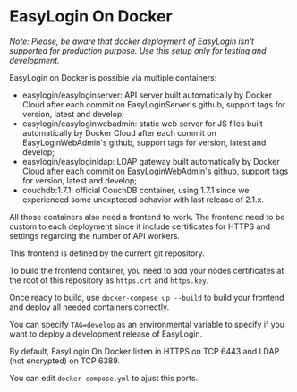 # EasyLogin On Docker

*Note: Please, be aware that docker 
deployment of EasyLogin isn't supported for production purpose. Use this setup only for testing and development.*

EasyLogin on Docker is possible via multiple containers:

- easylogin/easyloginserver: API server built automatically by Docker Cloud after each commit on EasyLoginServer's github, support tags for version, latest and develop;
- easylogin/easyloginwebadmin: static web server for JS files built automatically by Docker Cloud after each commit on EasyLoginWebAdmin's github, support tags for version, latest and develop;
- easylogin/easyloginldap: LDAP gateway built automatically by Docker Cloud after each commit on EasyLoginWebAdmin's github, support tags for version, latest and develop;
- couchdb:1.7.1: official CouchDB container, using 1.7.1 since we experienced some unexpteced behavior with last release of 2.1.x.

All those containers also need a frontend to work. The frontend need to be custom to each deployment since it include certificates for HTTPS and settings regarding the number of API workers. 

This frontend is defined by the current git repository. 

To build the frontend container, you need to add your nodes certificates at the root of this repository as `https.crt` and `https.key`.

Once ready to build, use `docker-compose up --build` to build your frontend and deploy all needed containers correctly.

You can specify `TAG=develop` as an environmental variable to specify if you want to deploy a development release of EasyLogin.

By default, EasyLogin On Docker listen in HTTPS on TCP 6443 and LDAP (not encrypted) on TCP 6389.

You can edit `docker-compose.yml` to ajust this ports.